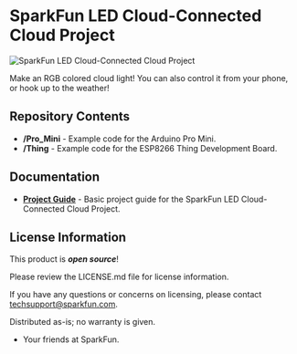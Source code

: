 SparkFun LED Cloud-Connected Cloud Project
========================================

![SparkFun LED Cloud-Connected Cloud Project](https://cdn.sparkfun.com/assets/learn_tutorials/4/7/8/Cloud_Screenshot.jpg)

Make an RGB colored cloud light! You can also control it from your phone, or hook up to the weather!

Repository Contents
-------------------

* **/Pro_Mini** - Example code for the Arduino Pro Mini.
* **/Thing** - Example code for the ESP8266 Thing Development Board.

Documentation
--------------
* **[Project Guide](https://learn.sparkfun.com/tutorials/led-cloud-connected-cloud)** - Basic project guide for the SparkFun LED Cloud-Connected Cloud Project.

License Information
-------------------

This product is _**open source**_! 

Please review the LICENSE.md file for license information. 

If you have any questions or concerns on licensing, please contact techsupport@sparkfun.com.

Distributed as-is; no warranty is given.

- Your friends at SparkFun.

_<COLLABORATION CREDIT>_
